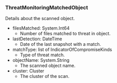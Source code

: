 ### ThreatMonitoringMatchedObject
Details about the scanned object.

- filesMatched: System.Int64
  - Number of files matched to threat in object.
- lastDetection: DateTime
  - Date of the last snapshot with a match.
- matchType: list of IndicatorOfCompromiseKinds
  - Type of threat match.
- objectName: System.String
  - The scanned object name.
- cluster: Cluster
  - The cluster of the scan.
